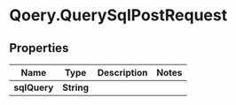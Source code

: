 # Qoery.QuerySqlPostRequest

## Properties

Name | Type | Description | Notes
------------ | ------------- | ------------- | -------------
**sqlQuery** | **String** |  | 


